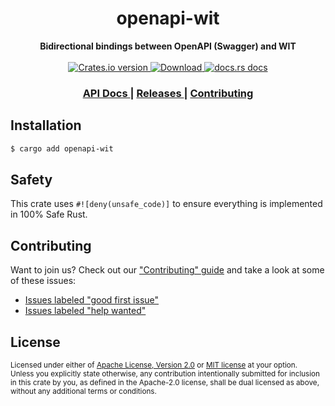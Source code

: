 <h1 align="center">openapi-wit</h1>
<div align="center">
  <strong>
    Bidirectional bindings between OpenAPI (Swagger) and WIT
  </strong>
</div>

<br />

<div align="center">
  <!-- Crates version -->
  <a href="https://crates.io/crates/openapi-wit">
    <img src="https://img.shields.io/crates/v/openapi-wit.svg?style=flat-square"
    alt="Crates.io version" />
  </a>
  <!-- Downloads -->
  <a href="https://crates.io/crates/openapi-wit">
    <img src="https://img.shields.io/crates/d/openapi-wit.svg?style=flat-square"
      alt="Download" />
  </a>
  <!-- docs.rs docs -->
  <a href="https://docs.rs/openapi-wit">
    <img src="https://img.shields.io/badge/docs-latest-blue.svg?style=flat-square"
      alt="docs.rs docs" />
  </a>
</div>

<div align="center">
  <h3>
    <a href="https://docs.rs/openapi-wit">
      API Docs
    </a>
    <span> | </span>
    <a href="https://github.com/yoshuawuyts/openapi-wit/releases">
      Releases
    </a>
    <span> | </span>
    <a href="https://github.com/yoshuawuyts/openapi-wit/blob/master.github/CONTRIBUTING.md">
      Contributing
    </a>
  </h3>
</div>

## Installation
```sh
$ cargo add openapi-wit
```

## Safety
This crate uses ``#![deny(unsafe_code)]`` to ensure everything is implemented in
100% Safe Rust.

## Contributing
Want to join us? Check out our ["Contributing" guide][contributing] and take a
look at some of these issues:

- [Issues labeled "good first issue"][good-first-issue]
- [Issues labeled "help wanted"][help-wanted]

[contributing]: https://github.com/yoshuawuyts/openapi-wit/blob/master.github/CONTRIBUTING.md
[good-first-issue]: https://github.com/yoshuawuyts/openapi-wit/labels/good%20first%20issue
[help-wanted]: https://github.com/yoshuawuyts/openapi-wit/labels/help%20wanted

## License

<sup>
Licensed under either of <a href="LICENSE-APACHE">Apache License, Version
2.0</a> or <a href="LICENSE-MIT">MIT license</a> at your option.
</sup>

<br/>

<sub>
Unless you explicitly state otherwise, any contribution intentionally submitted
for inclusion in this crate by you, as defined in the Apache-2.0 license, shall
be dual licensed as above, without any additional terms or conditions.
</sub>
